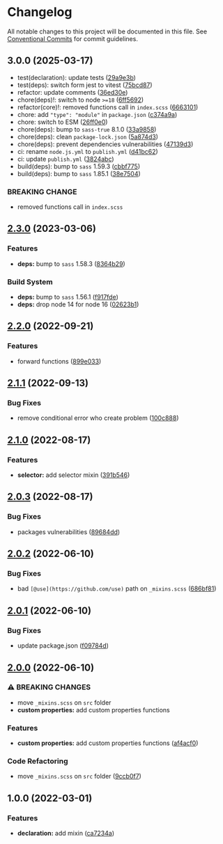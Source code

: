 # Changelog

All notable changes to this project will be documented in this file. See [Conventional Commits](https://conventionalcommits.org) for commit guidelines.

## 3.0.0 (2025-03-17)

* test(declaration): update tests ([29a9e3b](https://github.com/unsass/css/commit/29a9e3b))
* test(deps): switch form jest to vitest ([75bcd87](https://github.com/unsass/css/commit/75bcd87))
* refactor: update comments ([36ed30e](https://github.com/unsass/css/commit/36ed30e))
* chore(deps)!: switch to node `>=18` ([6ff5692](https://github.com/unsass/css/commit/6ff5692))
* refactor(core)!: removed functions call in `index.scss` ([6663101](https://github.com/unsass/css/commit/6663101))
* chore: add `"type": "module"` in `package.json` ([c374a9a](https://github.com/unsass/css/commit/c374a9a))
* chore: switch to ESM ([26ff0e0](https://github.com/unsass/css/commit/26ff0e0))
* chore(deps): bump to `sass-true` 8.1.0 ([33a9858](https://github.com/unsass/css/commit/33a9858))
* chore(deps): clean `package-lock.json` ([5a874d3](https://github.com/unsass/css/commit/5a874d3))
* chore(deps): prevent dependencies vulnerabilities ([47139d3](https://github.com/unsass/css/commit/47139d3))
* ci: rename `node.js.yml` to `publish.yml` ([d41bc62](https://github.com/unsass/css/commit/d41bc62))
* ci: update `publish.yml` ([3824abc](https://github.com/unsass/css/commit/3824abc))
* build(deps): bump to `sass` 1.59.3 ([cbbf775](https://github.com/unsass/css/commit/cbbf775))
* build(deps): bump to `sass` 1.85.1 ([38e7504](https://github.com/unsass/css/commit/38e7504))


### BREAKING CHANGE

* removed functions call in `index.scss`

## [2.3.0](https://github.com/unsass/css/compare/v2.2.0...v2.3.0) (2023-03-06)


### Features

* **deps:** bump to `sass` 1.58.3 ([8364b29](https://github.com/unsass/css/commit/8364b29bb8216b6fc5fd71ea988ab504883a733d))


### Build System

* **deps:** bump to `sass` 1.56.1 ([f917fde](https://github.com/unsass/css/commit/f917fde44126a2e78a55be694a55153baf4e99aa))
* **deps:** drop node 14 for node 16 ([02623b1](https://github.com/unsass/css/commit/02623b1646893e12aa928de7fc0c5d19849f70f3))

## [2.2.0](https://github.com/unsass/css/compare/v2.1.1...v2.2.0) (2022-09-21)


### Features

* forward functions ([899e033](https://github.com/unsass/css/commit/899e03396f296e0f2d17cbe07d5a2b5b9031c2d2))

## [2.1.1](https://github.com/unsass/css/compare/v2.1.0...v2.1.1) (2022-09-13)


### Bug Fixes

* remove conditional error who create problem ([100c888](https://github.com/unsass/css/commit/100c888021db1e831245cba75cde17c89afae6ae))

## [2.1.0](https://github.com/unsass/css/compare/v2.0.3...v2.1.0) (2022-08-17)


### Features

* **selector:** add selector mixin ([391b546](https://github.com/unsass/css/commit/391b54632f6d44f8478d73632bafc0e0d786fbcf))

## [2.0.3](https://github.com/unsass/css/compare/v2.0.2...v2.0.3) (2022-08-17)


### Bug Fixes

* packages vulnerabilities ([89684dd](https://github.com/unsass/css/commit/89684dd0868b5e50d25e60ae0607abb5e11aca2a))

## [2.0.2](https://github.com/unsass/css/compare/v2.0.1...v2.0.2) (2022-06-10)


### Bug Fixes

* bad `[@use](https://github.com/use)` path on `_mixins.scss` ([686bf81](https://github.com/unsass/css/commit/686bf81818fad6fae3a909dd7a8d32cfff24a56f))

## [2.0.1](https://github.com/unsass/css/compare/v2.0.0...v2.0.1) (2022-06-10)


### Bug Fixes

* update package.json ([f09784d](https://github.com/unsass/css/commit/f09784dbfe51bcf353f447be8c160884ab10ed9a))

## [2.0.0](https://github.com/unsass/css/compare/v1.0.0...v2.0.0) (2022-06-10)


### ⚠ BREAKING CHANGES

* move `_mixins.scss` on `src` folder
* **custom properties:** add custom properties functions

### Features

* **custom properties:** add custom properties functions ([af4acf0](https://github.com/unsass/css/commit/af4acf0484b5af057f783eb4ee77b382e2993d78))


### Code Refactoring

* move `_mixins.scss` on `src` folder ([9ccb0f7](https://github.com/unsass/css/commit/9ccb0f7d4b12407585a34270e1c04e31daf4d914))

## 1.0.0 (2022-03-01)


### Features

* **declaration:** add mixin ([ca7234a](https://github.com/unsass/css/commit/ca7234a546260b0fd2862ab60d1d4593b7833b06))
